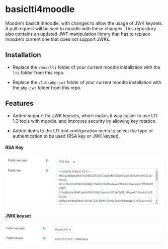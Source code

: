 # basiclti4moodle
Moodle's basiclti4moodle, with changes to allow the usage of JWK keysets. A pull request will be sent to moodle with these changes. This repository also contains an updated JWT manipulation library that has to replace moodle's current one that does not support JWKs.

## Installation

- Replace the `/mod/lti` folder of your current moodle installation with the `lti` folder from this repo.


- Replace the `/lib/php-jwt` folder of your current moodle installation with the `php-jwt` folder from this repo.


## Features

- Added support for JWK keysets, which makes it way easier to use LTI 1.3 tools with moodle, and improves security by allowing key rotation.


- Added items to the LTI tool configuration menu to select the type of authentication to be used (RSA key or JWK keyset).


#### RSA Key

![RSA key](./readme_assets/img3.png)


#### JWK keyset

![RSA key](./readme_assets/img2.png)